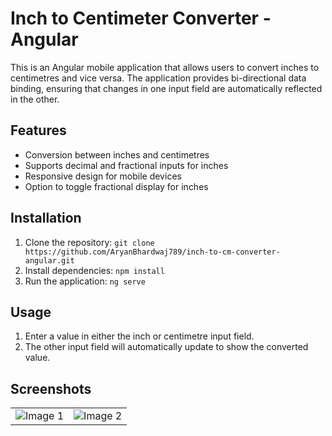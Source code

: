 # Inch to Centimeter Converter - Angular

This is an Angular mobile application that allows users to convert inches to centimetres and vice versa. The application provides bi-directional data binding, ensuring that changes in one input field are automatically reflected in the other.

## Features

- Conversion between inches and centimetres
- Supports decimal and fractional inputs for inches
- Responsive design for mobile devices
- Option to toggle fractional display for inches

## Installation

1. Clone the repository: `git clone https://github.com/AryanBhardwaj789/inch-to-cm-converter-angular.git`
2. Install dependencies: `npm install`
3. Run the application: `ng serve`

## Usage

1. Enter a value in either the inch or centimetre input field.
2. The other input field will automatically update to show the converted value.

## Screenshots

<table>
  <tr>
    <td><img src="https://github.com/AryanBhardwaj789/InchToCmConverter-Angular/assets/162862159/a70302ee-da0b-4e4a-a1fe-c5bfa3f07ac5" alt="Image 1"></td>
    <td><img src="https://github.com/AryanBhardwaj789/InchToCmConverter-Angular/assets/162862159/9a5d5379-f398-4225-a95a-87da58c2e53f" alt="Image 2"></td>
  </tr>
</table>
